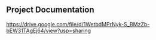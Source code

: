 ## Project Documentation ##
https://drive.google.com/file/d/1WetbdMPrNyk-S_BMzZb-bEW31TAgEj64/view?usp=sharing
